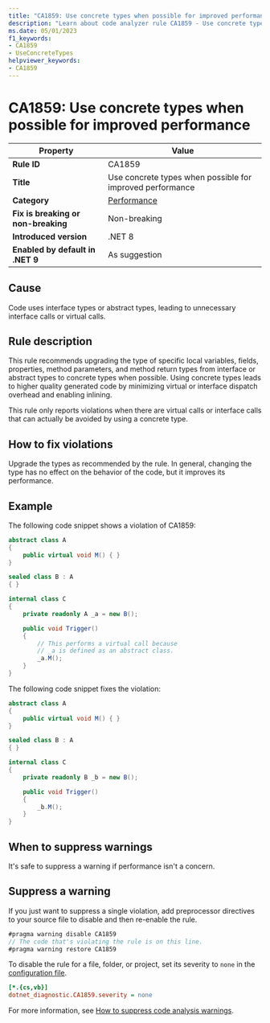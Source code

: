 ```yaml
---
title: "CA1859: Use concrete types when possible for improved performance"
description: "Learn about code analyzer rule CA1859 - Use concrete types when possible for improved performance."
ms.date: 05/01/2023
f1_keywords:
- CA1859
- UseConcreteTypes
helpviewer_keywords:
- CA1859
---
```


# CA1859: Use concrete types when possible for improved performance

| Property                            | Value                                                     |
|-------------------------------------|-----------------------------------------------------------|
| **Rule ID**                         | CA1859                                                    |
| **Title**                           | Use concrete types when possible for improved performance |
| **Category**                        | [Performance](performance-warnings.md)                    |
| **Fix is breaking or non-breaking** | Non-breaking                                              |
| **Introduced version**              | .NET 8                                                    |
| **Enabled by default in .NET 9**    | As suggestion                                             |

## Cause

Code uses interface types or abstract types, leading to unnecessary
interface calls or virtual calls.

## Rule description

This rule recommends upgrading the type of specific local variables, fields, properties, method parameters, and method return types from interface or abstract
types to concrete types when possible. Using concrete types leads to higher quality generated code by minimizing virtual or interface
dispatch overhead and enabling inlining.

This rule only reports violations when there are virtual calls or interface calls that can actually be avoided by
using a concrete type.

## How to fix violations

Upgrade the types as recommended by the rule. In general, changing the type has no effect on the behavior of the code, but it improves its performance.

## Example

The following code snippet shows a violation of CA1859:

```csharp
abstract class A
{
    public virtual void M() { }
}

sealed class B : A
{ }

internal class C
{
    private readonly A _a = new B();

    public void Trigger()
    {
        // This performs a virtual call because
        // _a is defined as an abstract class.
        _a.M();
    }
}
```

The following code snippet fixes the violation:

```csharp
abstract class A
{
    public virtual void M() { }
}

sealed class B : A
{ }

internal class C
{
    private readonly B _b = new B();

    public void Trigger()
    {
        _b.M();
    }
}
```

## When to suppress warnings

It's safe to suppress a warning if performance isn't a concern.

## Suppress a warning

If you just want to suppress a single violation, add preprocessor directives to your source file to disable and then re-enable the rule.

```csharp
#pragma warning disable CA1859
// The code that's violating the rule is on this line.
#pragma warning restore CA1859
```

To disable the rule for a file, folder, or project, set its severity to `none` in the [configuration file](../configuration-files.md).

```ini
[*.{cs,vb}]
dotnet_diagnostic.CA1859.severity = none
```

For more information, see [How to suppress code analysis warnings](../suppress-warnings.md).
